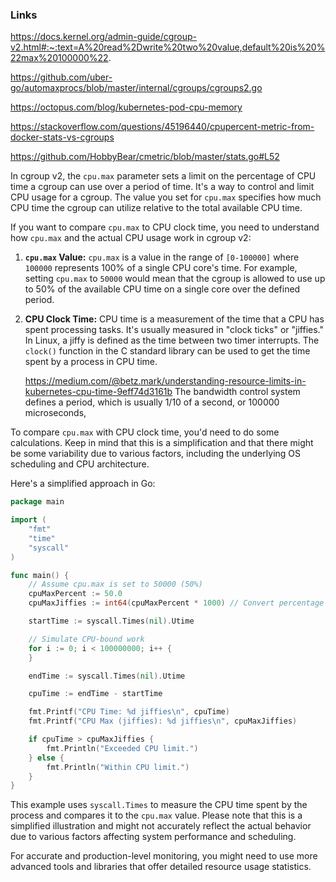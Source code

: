 

### Links

https://docs.kernel.org/admin-guide/cgroup-v2.html#:~:text=A%20read%2Dwrite%20two%20value,default%20is%20%22max%20100000%22.

https://github.com/uber-go/automaxprocs/blob/master/internal/cgroups/cgroups2.go

https://octopus.com/blog/kubernetes-pod-cpu-memory

https://stackoverflow.com/questions/45196440/cpupercent-metric-from-docker-stats-vs-cgroups

https://github.com/HobbyBear/cmetric/blob/master/stats.go#L52

In cgroup v2, the `cpu.max` parameter sets a limit on the percentage of CPU time a cgroup can use over a period of time. It's a way to control and limit CPU usage for a cgroup. The value you set for `cpu.max` specifies how much CPU time the cgroup can utilize relative to the total available CPU time.

If you want to compare `cpu.max` to CPU clock time, you need to understand how `cpu.max` and the actual CPU usage work in cgroup v2:

1. **`cpu.max` Value:**
   `cpu.max` is a value in the range of `[0-100000]` where `100000` represents 100% of a single CPU core's time. For example, setting `cpu.max` to `50000` would mean that the cgroup is allowed to use up to 50% of the available CPU time on a single core over the defined period.

2. **CPU Clock Time:**
   CPU time is a measurement of the time that a CPU has spent processing tasks. It's usually measured in "clock ticks" or "jiffies." In Linux, a jiffy is defined as the time between two timer interrupts. The `clock()` function in the C standard library can be used to get the time spent by a process in CPU time.

    https://medium.com/@betz.mark/understanding-resource-limits-in-kubernetes-cpu-time-9eff74d3161b
   The bandwidth control system defines a period, which is usually 1/10 of a second, or 100000 microseconds,

To compare `cpu.max` with CPU clock time, you'd need to do some calculations. Keep in mind that this is a simplification and that there might be some variability due to various factors, including the underlying OS scheduling and CPU architecture.

Here's a simplified approach in Go:

```go
package main

import (
	"fmt"
	"time"
	"syscall"
)

func main() {
	// Assume cpu.max is set to 50000 (50%)
	cpuMaxPercent := 50.0
	cpuMaxJiffies := int64(cpuMaxPercent * 1000) // Convert percentage to jiffies

	startTime := syscall.Times(nil).Utime

	// Simulate CPU-bound work
	for i := 0; i < 100000000; i++ {
	}

	endTime := syscall.Times(nil).Utime

	cpuTime := endTime - startTime

	fmt.Printf("CPU Time: %d jiffies\n", cpuTime)
	fmt.Printf("CPU Max (jiffies): %d jiffies\n", cpuMaxJiffies)

	if cpuTime > cpuMaxJiffies {
		fmt.Println("Exceeded CPU limit.")
	} else {
		fmt.Println("Within CPU limit.")
	}
}
```

This example uses `syscall.Times` to measure the CPU time spent by the process and compares it to the `cpu.max` value. Please note that this is a simplified illustration and might not accurately reflect the actual behavior due to various factors affecting system performance and scheduling.

For accurate and production-level monitoring, you might need to use more advanced tools and libraries that offer detailed resource usage statistics.